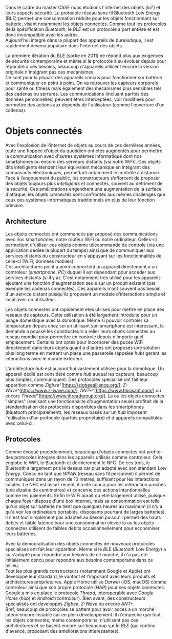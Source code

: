 Dans le cadre du master CSSE nous étudions l'internet des objets (*IoT*) et leurs aspects sécurité. Le protocole réseau sans fil Bluetooth Low Energy (BLE) permet une consommation réduite pour les objets fonctionnant sur batterie, visant notamment les objets connectés. Comme tout les protocoles de la spécification *Bluetooth*, le *BLE* est un protocole à part entière et est donc incompatible avec les autres.  
Aujourd'hui integré dans la plupart des appareils de bureautique, il est rapidement devenu populaire dans l'internet des objets.

La première itération du BLE (sortie en 2011) ne répond plus aux exigences de sécurité contemporaine et même si le protocole à su évoluer depuis pour répondre à ces besoins, beaucoup d'appareils utilisent encore la version originale n'intégrant pas ces mécanismes.  
Ce sont pour la plupart des appareils conçus pour fonctionner sur batterie et communiquer en point à point. On va retrouver les capteurs corporels pour santé ou fitness mais également des mecanismes plus sensibles tels des cadenas ou serrures. Les communications (incluant parfois des données personnelles) peuvent êtres interceptées, voir modifiées pour permettre des actions aux depends de l'utilisateur (comme l'ouverture d'un cadenas).

# Objets connectés

Avec l'explosion de l'internet de objets au cours de ces dernières années, toute une floppée d'objet du quotidien ont étés augmentés pour permettre la communication avec d'autres systèmes informatique dont nos smartphones ou encore des serveurs distants (via notre WiFi). Ces objets dits intelligents étendent leur équivalent mécanique en intégrant des composants éléctroniques, permettant notamment le contrôle à distance.  
Face à l’engouement du public, les constructeurs s’efforcent de proposer des objets toujours plus *intelligents* et connectés, souvent au détriment de la sécurité. Ces améliorations engendrent une augmentation de la surface d'attaque: les objets connectés sont confrontés aux mêmes challenges que ceux des systèmes informatiques traditionnels en plus de leur fonction primaire.  

## Architecture

Les objets connectés ont commencés par proposé des communications avec nos smartphones, notre routeur WiFi ou notre ordinateur. Celles-ci permettent d'utiliser ces objets comme télécommande de controle (via une application dediee la plupart du temps) ainsi que de communiquer aux services distants du constructeur en s'appuyant sur les fonctionnalités de celle-ci (WiFi, données mobiles).  
Ces architectures point a point connectent un appareil directement à un controleur (*smartphone*, *PC*) duquel il est dependant pour acceder aux services distants (si il y a). C'est notamment tres utilisé pour les appareils ajoutant une fonction d'augmentation seule sur un produit existant (par exemple les cadenas connectés). Ces appareils n'ont souvent pas besoin d'un service distant puisqu'ils proposent un modele d'interactions simple et local avec un utilisateur.

Les objets connectes ont rapidement etes utilises pour mettre en place des reseaux de capteurs. Cette utilisation à été largement introduite pour un usage domestique avec la domotique. Même si pouvoir controler sa temperature depuis chez soi en utilisant son smartphone est interessant, la demande a poussé les constructeurs a relier leurs objets connectes au reseau mondial pour permettre un controle depuis n'importe quel emplacement. Certains ont optés pour incorporer des puces WiFi directement dans leurs objets quant a d'autres ont proposés une solution plus long terme en mettant un place une passerelle (appelee *hub*) gerant les interactions avec le monde exterieur.  

L'architecture *hub* est aujourd'hui vastement utilisée pour la domotique. Un appareil dédié est considéré comme *hub* auquel les capteurs, beaucoup plus simples, communiquent. Des protocoles spécialisé ont fait leur apparition comme *Zigbee*^[https://zigbeealliance.org/], *Z-Wave*^[https://www.z-wave.com/], *ANT+*^[https://www.thisisant.com/] ou encore *Thread*^[https://www.threadgroup.org/]. La ou les objets connectes "simples" (realisant une fonctionnalite d'augmentation seule) profitait de la standardisation des protocoles disponibles dans les smartphones (bluetooth principalement), les reseaux basés sur un *hub* imposent l'utilisation d'un protocole (parfois proprietaire) et d'appareils compatibles avec celui-ci.

## Protocoles

Comme évoqué precedemment, beaucoup d'objets connectes ont profiter des protocoles integres dans les appareils utilisés comme controleur. Cela englobe le WiFi, le Bluetooth et dernierement le NFC. De ces trois, le Bluetooth a largement pris le dessus car plus adapté avec son standard *Low Energy*. Concu en tant que *WPAN* (reseau sans fil personnel) il permet de communiquer dans un rayon de 10 metres, suffisant pour les interactions locales. Le NFC est assez récent, il a ete concu pour les interaction proches (une dizaine de centimetres) et concerne des actions intentionnelles comme les paiements. Enfin le WiFi aurait du etre largement utilisé, puisque chaque foyer dispose d'une box internet, mais sa consommation est telle qu'un objet sur batterie ne tient que quelques heures au maximum (il n'y a qu'a voir les ordinateurs portables, disposants pourtant de larges batteries). Il n'est tout simplement pas adapteé au besoin puisqu'il permet des hauts debits et faible latence pour une consommation elevee la ou les objets connectes utilisent de faibles debits occasionnellement pour economiser leurs batteries.

Avec la democratisation des objets connectés de nouveaux protocoles specialises ont fait leur apparition. Meme si le *BLE* (*Bluetooth Low Energy*) a su s'adapté pour repondre aux besoins de ce marché, il n'a pas ete initialement concu pour repondre aux besoins contemporains dans ce milieu.  
Tout les plus grands constructeurs (notamment Google et Apple) ont developpé leur standard, le vantant et l'imposant avec leurs produits et architectures proprietaires. Apple Home utilise *Darwin* (iOS, macOS) comme controleur ainsi que son propre protocole (*HAP*) pour ses objets connectes. Google a mis en place le protocole *Thread*, interoperable avec *Google Home* (*hub*) et *Android* (*controleur*). Bien avant, des constructeurs specialisés ont developpés *Zigbee*, *Z-Wave* ou encore *ANT+*.  
Bref, beaucoup de protocoles se battent pour avoir acces a un marché juteux encore instable car en plein developpement. Il n'empeche que tout les objets connectés, meme contemporains, n'utilisent pas ces architectures et se basent encore sur beaucoup sur le *BLE* (qui continu d'avancé, proposant des ameliorations interessantes).